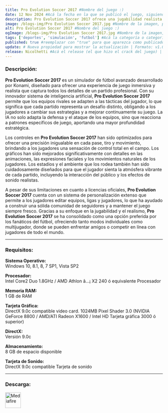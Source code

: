 ```yaml
---
title: Pro Evolution Soccer 2017 #Nombre del juego :)
date: 12 Nov 2024 #Acá la fecha en la que se publicó el juego, siguiendo este formato: Dia "30", Mes "Oct", Año "2024" = como debe quedar: 30 Oct 2024
description: Pro Evolution Soccer 2017 ofrece una jugabilidad realista y fluida, con controles precisos y una IA que se adapta a las tácticas del jugador. Ideal para los fanáticos del fútbol que buscan una experiencia auténtica en cada partido. #Acá una mini descripción del juego
image: /blogs-img/Pro Evolution Soccer 2017.jpg #Nombre de la imagen, por lo general es exactamente el mismo nombre que el juego excluyendo lo ":" (Dos puntos)
alt: Pro Evolution Soccer 2017 #Nombre del juego :)
ogImage: /blogs-img/Pro Evolution Soccer 2017.jpg #Nombre de la imagen, por lo general es exactamente el mismo nombre que el juego excluyendo lo ":" (Dos puntos)
tags: ['deportes', 'simulación', 'futbol'] #Acá la categoría o categorías del juego, si es más de una se coloca en este formato: ['categoría1', 'categoría2']
published: true #reemplazar con "true" para que aparezca como publicado
update: # Nueva propiedad para mostrar la actualización | Formato: v1.0.0
release: Nicolhetti #Acá el release (el que hizo el crack del juego) | Formato: Nicolhetti
---
```


<!--En VSCode seleccionando una palabra, por ejemplo: "Pro Evolution Soccer 2017" y apretando Ctrl+F2 se seleccionan todas las palabras iguales-->

### Descripción:
**Pro Evolution Soccer 2017** es un simulador de fútbol avanzado desarrollado por Konami, diseñado para ofrecer una experiencia de juego inmersiva y realista que captura todos los detalles de un partido profesional. Con su innovador sistema de inteligencia artificial, **Pro Evolution Soccer 2017** permite que los equipos rivales se adapten a las tácticas del jugador, lo que significa que cada partido representa un desafío distinto, obligando a los jugadores a cambiar sus estrategias y a mejorar continuamente su juego. La IA no solo adapta la defensa y el ataque de los equipos, sino que reacciona a patrones específicos de juego, aportando una mayor profundidad estratégica.

Los controles en **Pro Evolution Soccer 2017** han sido optimizados para ofrecer una precisión inigualable en cada pase, tiro y movimiento, brindando a los jugadores una sensación de control total en el campo. Los gráficos han sido mejorados significativamente con detalles en las animaciones, las expresiones faciales y los movimientos naturales de los jugadores. Los estadios y el ambiente que los rodea también han sido cuidadosamente diseñados para que el jugador sienta la atmósfera vibrante de cada partido, incluyendo la interacción del público y los efectos de sonido realistas.

A pesar de sus limitaciones en cuanto a licencias oficiales, **Pro Evolution Soccer 2017** cuenta con un sistema de personalización extenso que permite a los jugadores editar equipos, ligas y jugadores, lo que ha ayudado a construir una sólida comunidad de seguidores y a mantener el juego siempre fresco. Gracias a su enfoque en la jugabilidad y el realismo, **Pro Evolution Soccer 2017** se ha consolidado como una opción preferida por los fanáticos del fútbol, ofreciendo tanto modos individuales como multijugador, donde se pueden enfrentar amigos o competir en línea con jugadores de todo el mundo.
<!--Prompt para Chat-GPT: Hazme una descripción para el juego "Pro Evolution Soccer 2017" y cada que menciones "Pro Evolution Soccer 2017" ponlo en negrita -->

---

### Requisitos:
**Sistema Operativo:**  
Windows 10, 8.1, 8, 7 SP1, Vista SP2

**Procesador:**  
Intel Core2 Duo 1.8GHz / AMD Athlon â…¡ X2 240 ó equivalente Procesador

**Memoria RAM:**  
1 GB de RAM

**Tarjeta Gráfica:**  
DirectX 9.0c compatible video card. 1024MB Pixel Shader 3.0 (NVIDIA GeForce 8800 / AMD/ATI Radeon X1600 / Intel HD Tarjeta gráfica 3000 ó superior)

**DirectX:**  
Versión 9.0c

**Almacenamiento:**  
8 GB de espacio disponible

**Tarjeta de Sonido:**  
DirectX 9.0c compatible Tarjeta de sonido

<!--Si falta o sobra un requisito se quita o se agrega manteniendo el mismo formato-->

---

### Descarga:

[<img src="https://gist.github.com/cxmeel/0dbc95191f239b631c3874f4ccf114e2/raw/download.svg" alt="Mediafire" height="50" />](https://www.mediafire.com/file/qsgcb39yfutcllp/Pro+Evolution+Soccer+2017.zip/file)

<!-- # se debe reemplazar por el link de descarga-->

<!--NOMBRE-DEL-SERVICIO se debe reemplazar por el servicio donde está subido el juego-->